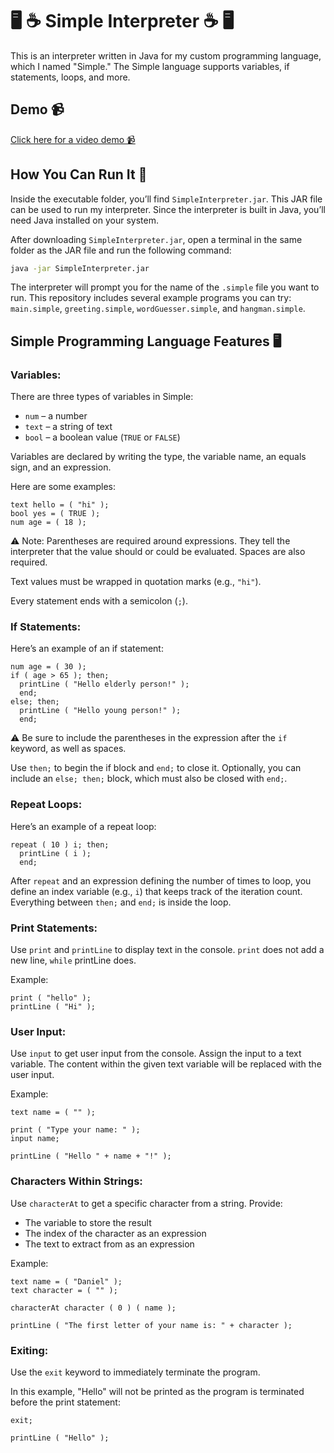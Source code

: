 <h1>🖥️ ☕ Simple Interpreter ☕ 🖥️</h1>

<p>
This is an interpreter written in Java for my custom programming language, which I named "Simple." The Simple language supports variables, if statements, loops, and more.
</p>

<h2>Demo 📹</h2>

<a href="https://youtu.be/2GUfb232a9I">
  Click here for a video demo 📹
</a>

<h2>How You Can Run It 🏃</h2>

Inside the executable folder, you’ll find `SimpleInterpreter.jar`. This JAR file can be used to run my interpreter. Since the interpreter is built in Java, you’ll need Java installed on your system.

After downloading `SimpleInterpreter.jar`, open a terminal in the same folder as the JAR file and run the following command:
```bash
java -jar SimpleInterpreter.jar
```

The interpreter will prompt you for the name of the `.simple` file you want to run. This repository includes several example programs you can try: `main.simple`, `greeting.simple`, `wordGuesser.simple`, and `hangman.simple`.

<h2>Simple Programming Language Features 🖥️</h2>

<h3>Variables: </h3>

There are three types of variables in Simple:
- `num` – a number
- `text` – a string of text
- `bool` – a boolean value (`TRUE` or `FALSE`)

Variables are declared by writing the type, the variable name, an equals sign, and an expression.

Here are some examples:
```simple
text hello = ( "hi" );
bool yes = ( TRUE );
num age = ( 18 );
```

⚠️ Note: Parentheses are required around expressions. They tell the interpreter that the value should or could be evaluated. Spaces are also required.

Text values must be wrapped in quotation marks (e.g., `"hi"`).

Every statement ends with a semicolon (`;`).

<h3>If Statements: </h3>

Here’s an example of an if statement:

```simple
num age = ( 30 );
if ( age > 65 ); then;
  printLine ( "Hello elderly person!" );
  end;
else; then;
  printLine ( "Hello young person!" );
  end;
```

⚠️ Be sure to include the parentheses in the expression after the `if` keyword, as well as spaces.

Use `then;` to begin the if block and `end;` to close it. Optionally, you can include an `else; then;` block, which must also be closed with `end;`.

<h3>Repeat Loops: </h3>

Here’s an example of a repeat loop:

```simple
repeat ( 10 ) i; then;
  printLine ( i );
  end;
```

After `repeat` and an expression defining the number of times to loop, you define an index variable (e.g., `i`) that keeps track of the iteration count. Everything between `then;` and `end;` is inside the loop.

<h3>Print Statements: </h3>

Use `print` and `printLine` to display text in the console. `print` does not add a new line, `while` printLine does.

Example:

```simple
print ( "hello" );
printLine ( "Hi" );
```

<h3>User Input: </h3>

Use `input` to get user input from the console. Assign the input to a text variable. The content within the given text variable will be replaced with the user input.

Example:

```simple
text name = ( "" );

print ( "Type your name: " );
input name;

printLine ( "Hello " + name + "!" );
```

<h3>Characters Within Strings: </h3>

Use `characterAt` to get a specific character from a string. Provide:
- The variable to store the result
- The index of the character as an expression
- The text to extract from as an expression

Example:
```simple
text name = ( "Daniel" );
text character = ( "" );

characterAt character ( 0 ) ( name );

printLine ( "The first letter of your name is: " + character );
```

<h3>Exiting: </h3>

Use the `exit` keyword to immediately terminate the program.

In this example, "Hello" will not be printed as the program is terminated before the print statement:

```simple
exit;

printLine ( "Hello" );
```
